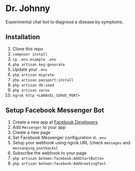 # Dr. Johnny

Experimental chat bot to diagnose a disease by symptoms.

## Installation

1. Clone this repo
2. `composer install`
3. `cp .env.example .env`
4. `php artisan key:generate`
5. Update your `.env`
6. `php artisan migrate`
7. `php artisan passport:install` 
8. `php artisan db:seed`
9. `php artisan serve`
10. `ngrok http <LARAVEL_SERVE_PORT>`

## Setup Facebook Messenger Bot

1. Create a new app at [Facebook Developers](https://developers.facebook.com)
2. Add `Messenger` to your app
3. Create a new page
4. Set Facebook Messenger configuration in `.env`
5. Setup your webhook using ngrok URL (check `messages` and `messanging_postbacks`)
6. Subscribe the webhook to your page
7. `php artisan botman:facebook:AddStartButton`
8. `php artisan botman:facebook:AddGreetingText`

